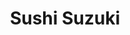 ---
layout: place
title: Sushi Suzuki
permalink: /washington/seattle/sushi-suzuki.html
stateAbbr: WA
stateName: Washington
cityName: Seattle
seo:
  type: restaurant
  links: http://sushisuzuki.com/
place_id: ChIJNdwddBEVkFQRFbOM_NGG6-8
photos:
  - name: >-
      places/ChIJNdwddBEVkFQRFbOM_NGG6-8/photos/AeeoHcKnHk32yydzRH8fe40dGI8dAnBQGEH5aqidOEdZC4BlFpBDy2wI0jiB8kjY9OJJbFh2sXw6N-Mi54LcCD5BKuwGDTxI2jM2Mes5M-s80E4HlO4V1Bmvow7pGE0slQjU9KphkGQy6-O8CFMIJ56pVZEOqE-eOHZLbO_mp1sKt8TceDeRsD5_pNDIM0xSHBj8wiAQsF6nJX1sQ13uApNuVt-OLm1juWI8r3CkE1Yye0bzruCVTSVt6LALvECwP38QBAzQTRTXlKYSfPXkkuPGReMMyqds_ktqdMvMSui-tggWMO1r4goFdCw9ewh1-pLwvlnGfCPUTs_PHujhIk0JX1I-6DrvvDHyylc3oXL_itLcZcHQqac3_g8-L0HBPnRtjPqo9roEt75kMHBvVipNy4hF6WbhrClaughkrA1cQF-kVd0
    widthPx: 4032
    heightPx: 3024
    authorAttributions:
      - displayName: Jenny Lai
        uri: https://maps.google.com/maps/contrib/114560410551132301351
        photoUri: >-
          https://lh3.googleusercontent.com/a/ACg8ocJBSS3e1LMJnITwXMzSGp8QIQLBR21BsBteBRxzPZDpIQPFwA=s100-p-k-no-mo
    flagContentUri: >-
      https://www.google.com/local/imagery/report/?cb_client=maps_api_places.places_api&image_key=!1e10!2sCIHM0ogKEICAgICRl_yihgE&hl=en-US
    googleMapsUri: >-
      https://www.google.com/maps/place//data=!3m4!1e2!3m2!1sCIHM0ogKEICAgICRl_yihgE!2e10!4m2!3m1!1s0x54901511741ddc35:0xefeb86d1fc8cb315
  - name: >-
      places/ChIJNdwddBEVkFQRFbOM_NGG6-8/photos/AeeoHcIlDCRRmR1HCflg3z2s96y0sc5S1bJNzGhkebPlHp4DHQov-swgYS9nC8xcxpcIgs3C2szXEj7PRgJATWbGdMCAXChv8A7nnoAl-PjX7hdefGEl59VitftRohj0A7mgUNtIJvTNmc8-B2DKZ-Mb8MfPDPXU2QE4AEW4qamT8KbAwZPrbXwwDM2WpO48ZSg9Azd2aRTcKzTni-rBn1KRQhV4-KceukYDSjoBb6Ut_I2TbCCHAzOiKRrKhWoKwEAuUtsWyH8Vb687PxNH7DmUuer062238B8yk1O5tlxISpaCuw
    widthPx: 3600
    heightPx: 4800
    authorAttributions:
      - displayName: Sushi Suzuki
        uri: https://maps.google.com/maps/contrib/105950955872475560909
        photoUri: >-
          https://lh3.googleusercontent.com/a-/ALV-UjVY4zytI2YPqS8o51cPLEiGeox5-Eh-mF3Y7_JoV9UociyR1ow=s100-p-k-no-mo
    flagContentUri: >-
      https://www.google.com/local/imagery/report/?cb_client=maps_api_places.places_api&image_key=!1e10!2sAF1QipNYZS5wS17rFB0WxDC1q-7DVsZiyppuKq919MxX&hl=en-US
    googleMapsUri: >-
      https://www.google.com/maps/place//data=!3m4!1e2!3m2!1sAF1QipNYZS5wS17rFB0WxDC1q-7DVsZiyppuKq919MxX!2e10!4m2!3m1!1s0x54901511741ddc35:0xefeb86d1fc8cb315
  - name: >-
      places/ChIJNdwddBEVkFQRFbOM_NGG6-8/photos/AeeoHcK2agM0QFod7QlWNSWVi11qCgK3uvIkOBco7AgaaPUmuxCIB71lHb9w-2qtwSzhimSE33RFBXp5mnzhp9aeyET4ZVxfz0J8qHUh5J5KvNm_wvqKyJkeHdjAhmnf1fSVBWdgVKvSX_BAxXx-f2ngY81kD_x2wUjf9tDAObHs5WePO5med4mgVce258mPW44Xu6yL76VvKOP3k7N6GIOQAYpMFiE0JYnH3PHmfjQyzfqlIYGnbwsIM4SMTkcCXM5ACw2YwZkyZJqeEVRVmj1ucKRHjKbCO8qc-LcID9r6rudzvJqG0ERwmvBdIfaQAo9eyZt9wUp0IO79SOF54QtXS1CzGv-lVkLNMQbewiTyZDfy5pKaoXjU9K1_W-E5Ede2MDDX3mRPrWpM2dwJE4Qx7v_uPPDvgIuSgsTdSd6IAP4geA
    widthPx: 3072
    heightPx: 4080
    authorAttributions:
      - displayName: Ryan Chua
        uri: https://maps.google.com/maps/contrib/112570650894563286906
        photoUri: >-
          https://lh3.googleusercontent.com/a-/ALV-UjWAGEhTKxYVmCl_pSI-7OrvvL0jo-_NxPaK-LKC-FIZYQr-fZIzEA=s100-p-k-no-mo
    flagContentUri: >-
      https://www.google.com/local/imagery/report/?cb_client=maps_api_places.places_api&image_key=!1e10!2sCIHM0ogKEICAgMCIs_nsCg&hl=en-US
    googleMapsUri: >-
      https://www.google.com/maps/place//data=!3m4!1e2!3m2!1sCIHM0ogKEICAgMCIs_nsCg!2e10!4m2!3m1!1s0x54901511741ddc35:0xefeb86d1fc8cb315
  - name: >-
      places/ChIJNdwddBEVkFQRFbOM_NGG6-8/photos/AeeoHcKBDu3F8N28wgosWPxMaQQnjlEqNIOIaOFpQQ2da_IpZP4LUM9WkHz8vY16C4pKr-scwVuv5ndC8FFudwUc1HBcCp6d7M5yBSgnYJyC9pzTsuIoQowLsXvPjYGa64kLQzZDkB6dF7pMRZCRVqelobLnKSvTiqcAJicnmaxL9YH-Hd_rElf-jLxoLV7O4to5f7OW8JrK4Fh-J3hA120bBgRYciHpuqkwfcYBJHAuU-1Hc7czDlWWBL4rvLvTWlIrhMrYzjbJA3R1GdCbRpMRYFYcNEGZAqIaNgbHny4dW9qlCHyd0pJAprZPBGyaM_Mz7cvtkcTccpjKiQiUdK8-1G4j-Nc6rHtcHRoNNmVWRInH4m_4qiP4u9c6rS-HoldkmOPLx87wLRWtzMpE6ce_SslhYv_rxHeyZe38AbcgTGY
    widthPx: 4000
    heightPx: 3000
    authorAttributions:
      - displayName: Zach Sardi
        uri: https://maps.google.com/maps/contrib/112244988362071273788
        photoUri: >-
          https://lh3.googleusercontent.com/a-/ALV-UjViyUbp0tXSg1yQFDKN5CPQYkn9jKJA6-iyjTwF9QASnJLawzKw=s100-p-k-no-mo
    flagContentUri: >-
      https://www.google.com/local/imagery/report/?cb_client=maps_api_places.places_api&image_key=!1e10!2sCIHM0ogKEICAgIDDxvTwTg&hl=en-US
    googleMapsUri: >-
      https://www.google.com/maps/place//data=!3m4!1e2!3m2!1sCIHM0ogKEICAgIDDxvTwTg!2e10!4m2!3m1!1s0x54901511741ddc35:0xefeb86d1fc8cb315
  - name: >-
      places/ChIJNdwddBEVkFQRFbOM_NGG6-8/photos/AeeoHcJIU0LpQOaDQi9RSk6fnxObxWfzWiCAmR58dfXqioSItiAkaHG7C5qKCeVYl2uHxwzuZ1-l2XHMdg6VqEWrm6amQ7PDZMb1Zx_1YmmNwBSkv7yDUodCv8qNLUUGU4i5xGTeuklgFkIEXYiJkLegQ9p23hOAFiJxza9nKxtBCPyKpivKmCZAIxxVZDfCIy7lAnChXZg_PvILULpcF0wNzCcjOMLaUvbdQcmLChmSAIAvyfQPxurfg2hu11qxzHt9dDND_sJ11KPZ9KukNA7OSkclo8DiHOhN9kBQo_VFh8RDUQ
    widthPx: 3024
    heightPx: 1681
    authorAttributions:
      - displayName: Sushi Suzuki
        uri: https://maps.google.com/maps/contrib/105950955872475560909
        photoUri: >-
          https://lh3.googleusercontent.com/a-/ALV-UjVY4zytI2YPqS8o51cPLEiGeox5-Eh-mF3Y7_JoV9UociyR1ow=s100-p-k-no-mo
    flagContentUri: >-
      https://www.google.com/local/imagery/report/?cb_client=maps_api_places.places_api&image_key=!1e10!2sAF1QipNRF0iM42N4-VzFaFVei6XuSqjL2ktK9bXeT9Tt&hl=en-US
    googleMapsUri: >-
      https://www.google.com/maps/place//data=!3m4!1e2!3m2!1sAF1QipNRF0iM42N4-VzFaFVei6XuSqjL2ktK9bXeT9Tt!2e10!4m2!3m1!1s0x54901511741ddc35:0xefeb86d1fc8cb315
  - name: >-
      places/ChIJNdwddBEVkFQRFbOM_NGG6-8/photos/AeeoHcJFWhuy4aImLsSbjiuuUBZxEhnk2E4U9WnXh2BnhywYP81XF9q4sX0fa-129ZxTZGlK3iVpbnsVYFa6feGxM2giDUKb93yVQDp5rJK18FTLUHr4bl1oMnLKrUpm9JseCk-ljeYyWp7sq4IEAg9A4nV5uwigfUerrhilKaBnQvwMTaOC0hF0kQzXYwTx9F142LrYXCbCl5EN00F0y4mrQR8c1VnMB--p_4brTrridrBIUcE9ulGnzwAFmN3c9qTcwl2Dh8-E5RN46jJVJOnc19v809GNIMhNj3ojpZoBmsJJ2_7rfY6NuUvkbicjUSLvzAdH9SxI-t656qdKGFGbrcohocrq95O-x2OiTh7iyaiAJ9ybl_KJgrTK2bc-uoea4GdPta6BUpsa1N_6LRmGtosH7p1RRkpo0KzwYDGcdWfhvHRg
    widthPx: 4080
    heightPx: 3072
    authorAttributions:
      - displayName: Tiffany Oda
        uri: https://maps.google.com/maps/contrib/103656227235151003404
        photoUri: >-
          https://lh3.googleusercontent.com/a-/ALV-UjUl86MNIjPLv0yFBIktPimfokjuZj95GvuhQzsanz2Agy62jbmD=s100-p-k-no-mo
    flagContentUri: >-
      https://www.google.com/local/imagery/report/?cb_client=maps_api_places.places_api&image_key=!1e10!2sCIHM0ogKEICAgMCg-_mK7QE&hl=en-US
    googleMapsUri: >-
      https://www.google.com/maps/place//data=!3m4!1e2!3m2!1sCIHM0ogKEICAgMCg-_mK7QE!2e10!4m2!3m1!1s0x54901511741ddc35:0xefeb86d1fc8cb315
  - name: >-
      places/ChIJNdwddBEVkFQRFbOM_NGG6-8/photos/AeeoHcIQZ_Ra3RBl-VDnqt5TpP534nPzuk1cscNrj1oj5K5N2IOcLkAz2heGZcVzQ7MyYp2IxcTYPS9FBfP31HSCWPsqzTS4iXw7GtnasN16aotjMberti4UyPxGg2ryRiPeNdAVDC0qYk0Uh0-pkwhmESiuyDRtK9xhr9arHeH9cGoIzdmWbIOYuznASDCI2sGPcrch_P4NrdTkl7Qd2q-DBaB2lXym4nOp9ritxKyuY7pIxaB3oeXrOCdUuO5tqFj2H1PpppnDEu9kBWYe1SLRMefi5vvQYH9h4F1Fp7ZPw80SuPxnkFcPDUMPVPSo5KBmL9h30R8Mz4XO1u6AoHdFLm5q3y39nOt6lB1kPs-v0f-D0BBLPMkHQZDfefiPtwGke9hl_Y5-WgveK45k9YurHZAYzAYdqFgJ20H_xLqzWj1gPjE
    widthPx: 3072
    heightPx: 4080
    authorAttributions:
      - displayName: Meghan Schott
        uri: https://maps.google.com/maps/contrib/100554731136835505151
        photoUri: >-
          https://lh3.googleusercontent.com/a-/ALV-UjVCtmGK6OXrEDk2wwBZ4CWoFld0iXB-35NH3iI62ku0Ey2at3ymLg=s100-p-k-no-mo
    flagContentUri: >-
      https://www.google.com/local/imagery/report/?cb_client=maps_api_places.places_api&image_key=!1e10!2sCIHM0ogKEICAgICXi5aS9gE&hl=en-US
    googleMapsUri: >-
      https://www.google.com/maps/place//data=!3m4!1e2!3m2!1sCIHM0ogKEICAgICXi5aS9gE!2e10!4m2!3m1!1s0x54901511741ddc35:0xefeb86d1fc8cb315
  - name: >-
      places/ChIJNdwddBEVkFQRFbOM_NGG6-8/photos/AeeoHcKA3omGA5HNpUGnmtsI3MZSJPJqjTk8kKlqr4rK7C66Y4MRiPSHeaDWpEHfr04UP6JcJX_XcBWb-tZrhGUp8nhBT-BRYe2ISPllYrEaQn11PTl-UKBkWyjgocPvI17TptkC20z15VDSl8EkunPG6o1Nacrikahk18LqDw2Dn4vOYsA7BdbXN7Vd2t2wNmCTx40cIJ7uYwmoPp_qstPTcvWUb3kIIENr8nSd1PIV_6vksrTlz4z6c8IpDSqR5LbK508JfQwLldPqul75_6cdgptO1MBKdlfTzXpwpW11S7oTaGqwsn7Z7ZHUMS7ceZ36DBM_frLsE1X3gH4F1NYQSzsy3eS5Wrbg2wNtDk5CTfOfeauQj5EI0DqT7ucMsNn2A1veLsp8Y8mWxazpUlunWKCRlkCE9ZGAFB983OUtAJaEQA
    widthPx: 4080
    heightPx: 3072
    authorAttributions:
      - displayName: Michael Masters
        uri: https://maps.google.com/maps/contrib/105067532541399045341
        photoUri: >-
          https://lh3.googleusercontent.com/a-/ALV-UjVcs8dpGpMqcl5MKSJukJk93HvJ4CDJafXVAzuZCPZwQPgnBJ_C=s100-p-k-no-mo
    flagContentUri: >-
      https://www.google.com/local/imagery/report/?cb_client=maps_api_places.places_api&image_key=!1e10!2sCIHM0ogKEICAgICtxsf5Kw&hl=en-US
    googleMapsUri: >-
      https://www.google.com/maps/place//data=!3m4!1e2!3m2!1sCIHM0ogKEICAgICtxsf5Kw!2e10!4m2!3m1!1s0x54901511741ddc35:0xefeb86d1fc8cb315
  - name: >-
      places/ChIJNdwddBEVkFQRFbOM_NGG6-8/photos/AeeoHcJE2DmktXJNCw8ExAQrT6hOM4DCk4v0vRJr1JWA7BPI8XsBnB79LDjzFazwBFw--EnbCx6BCWC4JZdHS9q4p2OuT3W3h4H9wdqc9ZeL0pN3f8WdO2AMrd2ZVOwOic5LpFcVhSVQAENSOgqShWbA218rcL2780P0PXkvCjh6K_ZCpkgqiOT8rVuQjA3ZFJ6uMbU3Vp5qCoT9LGv204ROP_zCLOGZQg2sJEPxtVr2sx9iiWYJscwBFf5qWWZ89dzC0uiw0pSHyxtinQYxlL_9AlKpXrU51w_tV8t37q6Oy2m_WN2QsHU4FqqoBURRcrauwYtHMWP9cQE39bl-tF6GrwZ4GipCNchfsAaT7S8ebNHDslQ5jE6udwX0m-51Ua_YD8leKL8xw6Es21LI1z6YS5mydRMbbrVC3kwjmaltktSr5w
    widthPx: 4800
    heightPx: 3614
    authorAttributions:
      - displayName: Ryan Chua
        uri: https://maps.google.com/maps/contrib/112570650894563286906
        photoUri: >-
          https://lh3.googleusercontent.com/a-/ALV-UjWAGEhTKxYVmCl_pSI-7OrvvL0jo-_NxPaK-LKC-FIZYQr-fZIzEA=s100-p-k-no-mo
    flagContentUri: >-
      https://www.google.com/local/imagery/report/?cb_client=maps_api_places.places_api&image_key=!1e10!2sCIHM0ogKEICAgMCIs_nsbA&hl=en-US
    googleMapsUri: >-
      https://www.google.com/maps/place//data=!3m4!1e2!3m2!1sCIHM0ogKEICAgMCIs_nsbA!2e10!4m2!3m1!1s0x54901511741ddc35:0xefeb86d1fc8cb315
  - name: >-
      places/ChIJNdwddBEVkFQRFbOM_NGG6-8/photos/AeeoHcIxy1ZJcB092org2zI2o_qNHmQiI_gdgaWBW8wYQLt8E6GUInqkl8DBihvRhakl4VFRxko3BKM_yFbT6t1Ne6Sn9qA2SHrKVkGf2wB7KxI4KvlAlSpa8Q4fJ54JpTcnXFGw1fGn_fTuH1-QpFHGcAqRQlhZJVL0Guzq8OwbUZ1arleRmJQvWsKakjemeiv39iShDmx8U6F6g3Kcu-1mF54SqxUSISEEtDb8DZrFg1vaVczSzdSy3Y8uTVSiaae03cqh-XN_tAoQdBFN3XtmOB3yvrCRpgJMrIKAGXwG6iZBJf_McQAWvz-OEUEhZw9MkVMmyhSYcCIgr970_tWEPawJvGTVrYuJL1V1cLWTMhvSWu1G-zm_e5eNh5tcU9QDRnwjCbvkNgUm4rmvRZdEyEqA8FjU7FP2b7AlSysDDX0dXg
    widthPx: 4032
    heightPx: 3024
    authorAttributions:
      - displayName: Thanh Nguyen
        uri: https://maps.google.com/maps/contrib/110299376633795014945
        photoUri: >-
          https://lh3.googleusercontent.com/a-/ALV-UjW4GjGdD0cGiwt5JVly94auaKZJS5wWkaMwPzSQh-e-_Xp_FpXWIQ=s100-p-k-no-mo
    flagContentUri: >-
      https://www.google.com/local/imagery/report/?cb_client=maps_api_places.places_api&image_key=!1e10!2sCIHM0ogKEICAgICDnrvNSg&hl=en-US
    googleMapsUri: >-
      https://www.google.com/maps/place//data=!3m4!1e2!3m2!1sCIHM0ogKEICAgICDnrvNSg!2e10!4m2!3m1!1s0x54901511741ddc35:0xefeb86d1fc8cb315
address: 4116 1/2 E Madison St, Seattle, WA 98112, USA
street: 4116 1/2 E Madison St
city: Seattle
state: WA
zip: '98112'
country: USA
neighborhood: Madison Park
latitude: '47.635361'
longitude: '-122.279014'
accessibility_options:
  wheelchairAccessibleEntrance: true
  wheelchairAccessibleRestroom: true
business_status: OPERATIONAL
name: Sushi Suzuki
google_maps_links:
  directionsUri: >-
    https://www.google.com/maps/dir//''/data=!4m7!4m6!1m1!4e2!1m2!1m1!1s0x54901511741ddc35:0xefeb86d1fc8cb315!3e0
  placeUri: https://maps.google.com/?cid=17288059831035147029
  writeAReviewUri: >-
    https://www.google.com/maps/place//data=!4m3!3m2!1s0x54901511741ddc35:0xefeb86d1fc8cb315!12e1
  reviewsUri: >-
    https://www.google.com/maps/place//data=!4m4!3m3!1s0x54901511741ddc35:0xefeb86d1fc8cb315!9m1!1b1
  photosUri: >-
    https://www.google.com/maps/place//data=!4m3!3m2!1s0x54901511741ddc35:0xefeb86d1fc8cb315!10e5
primary_type: Sushi Restaurant
opening_hours:
  openNow: false
  periods:
    - open:
        day: 0
        hour: 17
        minute: 0
      close:
        day: 0
        hour: 22
        minute: 30
    - open:
        day: 3
        hour: 17
        minute: 0
      close:
        day: 3
        hour: 22
        minute: 30
    - open:
        day: 4
        hour: 17
        minute: 0
      close:
        day: 4
        hour: 22
        minute: 30
    - open:
        day: 5
        hour: 17
        minute: 0
      close:
        day: 5
        hour: 22
        minute: 30
    - open:
        day: 6
        hour: 17
        minute: 0
      close:
        day: 6
        hour: 22
        minute: 30
  weekdayDescriptions:
    - 'Monday: Closed'
    - 'Tuesday: Closed'
    - 'Wednesday: 5:00 – 10:30 PM'
    - 'Thursday: 5:00 – 10:30 PM'
    - 'Friday: 5:00 – 10:30 PM'
    - 'Saturday: 5:00 – 10:30 PM'
    - 'Sunday: 5:00 – 10:30 PM'
  nextOpenTime: '2025-05-04T00:00:00Z'
secondary_opening_hours:
  regular:
    weekdayDescriptions: null
    type: null
  current:
    weekdayDescriptions: null
    type: null
phone: (206) 466-6621
price_level: PRICE_LEVEL_VERY_EXPENSIVE
price_range: $100 &ndash; & up
rating: '4.8'
rating_count: 123
website: http://sushisuzuki.com/
description: >-
  Experience Sushi Suzuki in Seattle, WA$$$Sushi Suzuki in Seattle, WA, stands
  out as a premier sushi restaurant offering an upscale dining atmosphere with
  expertly crafted omakase dinners and thoughtful sake pairings. Nestled in a
  cozy setting, this spot emphasizes fresh, high-quality ingredients that
  highlight the artistry of traditional Japanese cuisine, making it a go-to
  choice for those searching for authentic sushi experiences nearby. The venue's
  intimate ambiance and attention to detail create a welcoming environment,
  ideal for special occasions or a refined evening out. With accessibility
  features like wheelchair-friendly entrances, it caters to a wide range of
  diners seeking top-rated sushi in the area. Evening hours from Wednesday
  through Sunday provide the perfect opportunity to explore these
  Japanese-inspired flavors right in the heart of the city.
generative_summary: >-
  Experience Sushi Suzuki in Seattle, WA$$$Sushi Suzuki in Seattle, WA, stands
  out as a premier sushi restaurant offering an upscale dining atmosphere with
  expertly crafted omakase dinners and thoughtful sake pairings. Nestled in a
  cozy setting, this spot emphasizes fresh, high-quality ingredients that
  highlight the artistry of traditional Japanese cuisine, making it a go-to
  choice for those searching for authentic sushi experiences nearby. The venue's
  intimate ambiance and attention to detail create a welcoming environment,
  ideal for special occasions or a refined evening out. With accessibility
  features like wheelchair-friendly entrances, it caters to a wide range of
  diners seeking top-rated sushi in the area. Evening hours from Wednesday
  through Sunday provide the perfect opportunity to explore these
  Japanese-inspired flavors right in the heart of the city.
generative_disclosure: Summarized by AI using the Grok-3-Mini model.
reviews:
  - name: >-
      places/ChIJNdwddBEVkFQRFbOM_NGG6-8/reviews/ChdDSUhNMG9nS0VJQ0FnTUNJc19uc3pBRRAB
    relativePublishTimeDescription: 4 weeks ago
    rating: 5
    text:
      text: >-
        We came here to celebrate my husband's birthday and they did not
        disappoint. From the food to the service, everything was excellent! The
        sushi was fresh with amazing flavors. During the whole dinner the chef
        would interact with the customers and allow us to ask questions.
      languageCode: en
    originalText:
      text: >-
        We came here to celebrate my husband's birthday and they did not
        disappoint. From the food to the service, everything was excellent! The
        sushi was fresh with amazing flavors. During the whole dinner the chef
        would interact with the customers and allow us to ask questions.
      languageCode: en
    authorAttribution:
      displayName: Ryan Chua
      uri: https://www.google.com/maps/contrib/112570650894563286906/reviews
      photoUri: >-
        https://lh3.googleusercontent.com/a-/ALV-UjWAGEhTKxYVmCl_pSI-7OrvvL0jo-_NxPaK-LKC-FIZYQr-fZIzEA=s128-c0x00000000-cc-rp-mo-ba6
    publishTime: '2025-04-04T14:30:02.493115Z'
    flagContentUri: >-
      https://www.google.com/local/review/rap/report?postId=ChdDSUhNMG9nS0VJQ0FnTUNJc19uc3pBRRAB&d=17924085&t=1
    googleMapsUri: >-
      https://www.google.com/maps/reviews/data=!4m6!14m5!1m4!2m3!1sChdDSUhNMG9nS0VJQ0FnTUNJc19uc3pBRRAB!2m1!1s0x54901511741ddc35:0xefeb86d1fc8cb315
  - name: >-
      places/ChIJNdwddBEVkFQRFbOM_NGG6-8/reviews/ChZDSUhNMG9nS0VJQ0FnSUNYbC1mWmZREAE
    relativePublishTimeDescription: 6 months ago
    rating: 4
    text:
      text: >-
        Super strong and authentic sushi offering — high end omakase.

        Chef is legit… has good experiences skills with temperature, texture,
        and flavour balance. No fusion BS at all….

        Shari was very good as well as his seasonal selection of fish.
        Reasonable price too (even compared to Japan/Asia). Only downside is a
        larger-than-usual sushi counter to which we were met with a rather rowdy
        crowd disturbing the experience. To be expected outside of Japan
        though…. But overall very solid meal 8.5/10.
      languageCode: en
    originalText:
      text: >-
        Super strong and authentic sushi offering — high end omakase.

        Chef is legit… has good experiences skills with temperature, texture,
        and flavour balance. No fusion BS at all….

        Shari was very good as well as his seasonal selection of fish.
        Reasonable price too (even compared to Japan/Asia). Only downside is a
        larger-than-usual sushi counter to which we were met with a rather rowdy
        crowd disturbing the experience. To be expected outside of Japan
        though…. But overall very solid meal 8.5/10.
      languageCode: en
    authorAttribution:
      displayName: Joshua Foo
      uri: https://www.google.com/maps/contrib/117198729803362896471/reviews
      photoUri: >-
        https://lh3.googleusercontent.com/a-/ALV-UjVgzBwU87mUHCGkyPpsDKdcZj7r0bdln5i2rZx6X9mffwQk9GjP=s128-c0x00000000-cc-rp-mo-ba5
    publishTime: '2024-10-21T15:08:22.784722Z'
    flagContentUri: >-
      https://www.google.com/local/review/rap/report?postId=ChZDSUhNMG9nS0VJQ0FnSUNYbC1mWmZREAE&d=17924085&t=1
    googleMapsUri: >-
      https://www.google.com/maps/reviews/data=!4m6!14m5!1m4!2m3!1sChZDSUhNMG9nS0VJQ0FnSUNYbC1mWmZREAE!2m1!1s0x54901511741ddc35:0xefeb86d1fc8cb315
  - name: >-
      places/ChIJNdwddBEVkFQRFbOM_NGG6-8/reviews/ChdDSUhNMG9nS0VJQ0FnTURvc3VpZ193RRAB
    relativePublishTimeDescription: a week ago
    rating: 2
    text:
      text: >-
        Overpriced.  The food and service at Sushi Suzuki are quite nice: the
        experience is fun and the food is delicious and satiating.  The staff is
        friendly and the chefs do a great job.  However, at a cost of $325 for a
        single seat and a drink pairing, it is not worth the experience, in my
        opinion.  I have been to Michelin star restaurants and similar Omakase
        restaurants in Hell's Kitchen that are cheaper, and fully deserving of
        their status.  With the addition of a mandatory 20% gratuity/service
        charge (equally applied to any alcohol), the now $390 price point (plus
        tax) is too inflated for this Seattle restaurant.
      languageCode: en
    originalText:
      text: >-
        Overpriced.  The food and service at Sushi Suzuki are quite nice: the
        experience is fun and the food is delicious and satiating.  The staff is
        friendly and the chefs do a great job.  However, at a cost of $325 for a
        single seat and a drink pairing, it is not worth the experience, in my
        opinion.  I have been to Michelin star restaurants and similar Omakase
        restaurants in Hell's Kitchen that are cheaper, and fully deserving of
        their status.  With the addition of a mandatory 20% gratuity/service
        charge (equally applied to any alcohol), the now $390 price point (plus
        tax) is too inflated for this Seattle restaurant.
      languageCode: en
    authorAttribution:
      displayName: Joe Breeden
      uri: https://www.google.com/maps/contrib/104723681266236537875/reviews
      photoUri: >-
        https://lh3.googleusercontent.com/a-/ALV-UjXxzxTEfB5i_ifXcWnnVcqEoNnwsDcjTSnYCbLzvLmGi-ZuYNMe=s128-c0x00000000-cc-rp-mo-ba2
    publishTime: '2025-04-23T13:01:27.761427Z'
    flagContentUri: >-
      https://www.google.com/local/review/rap/report?postId=ChdDSUhNMG9nS0VJQ0FnTURvc3VpZ193RRAB&d=17924085&t=1
    googleMapsUri: >-
      https://www.google.com/maps/reviews/data=!4m6!14m5!1m4!2m3!1sChdDSUhNMG9nS0VJQ0FnTURvc3VpZ193RRAB!2m1!1s0x54901511741ddc35:0xefeb86d1fc8cb315
  - name: >-
      places/ChIJNdwddBEVkFQRFbOM_NGG6-8/reviews/ChdDSUhNMG9nS0VJQ0FnSURiM09iWml3RRAB
    relativePublishTimeDescription: 9 months ago
    rating: 5
    text:
      text: >-
        My wife and I love a good omakase. This little hole in the wall reminds
        me of the exclusively of a Los Angeles Michelin star sushi bar with the
        quaint modern style you would find in Portland. Absolutely loved the
        food. The staff is wonderful. I'm mixed about hyping this place too much
        because getting a table was a little tough, but they totally deserve it.


        Definitely worth the visit, but make sure to make a reservation well in
        advance!
      languageCode: en
    originalText:
      text: >-
        My wife and I love a good omakase. This little hole in the wall reminds
        me of the exclusively of a Los Angeles Michelin star sushi bar with the
        quaint modern style you would find in Portland. Absolutely loved the
        food. The staff is wonderful. I'm mixed about hyping this place too much
        because getting a table was a little tough, but they totally deserve it.


        Definitely worth the visit, but make sure to make a reservation well in
        advance!
      languageCode: en
    authorAttribution:
      displayName: Jason Harmon
      uri: https://www.google.com/maps/contrib/110401472019066313071/reviews
      photoUri: >-
        https://lh3.googleusercontent.com/a-/ALV-UjWfW8yTjIHmbqr2lmK-FW4N4y3Y_psMUpcwsFq1ZMDqdUdH-qP3vw=s128-c0x00000000-cc-rp-mo-ba3
    publishTime: '2024-08-03T02:19:04.170721Z'
    flagContentUri: >-
      https://www.google.com/local/review/rap/report?postId=ChdDSUhNMG9nS0VJQ0FnSURiM09iWml3RRAB&d=17924085&t=1
    googleMapsUri: >-
      https://www.google.com/maps/reviews/data=!4m6!14m5!1m4!2m3!1sChdDSUhNMG9nS0VJQ0FnSURiM09iWml3RRAB!2m1!1s0x54901511741ddc35:0xefeb86d1fc8cb315
  - name: >-
      places/ChIJNdwddBEVkFQRFbOM_NGG6-8/reviews/ChZDSUhNMG9nS0VJQ0FnSURaZ3NHQ2N3EAE
    relativePublishTimeDescription: 2 months ago
    rating: 5
    text:
      text: >-
        One of our fave omakase spots. No frills. Just high quality, delicious
        sushi every time, executed in Chef Suzuki’s unique style! Everyone is
        super down to earth and friendly. The atmosphere is chill and welcoming.
      languageCode: en
    originalText:
      text: >-
        One of our fave omakase spots. No frills. Just high quality, delicious
        sushi every time, executed in Chef Suzuki’s unique style! Everyone is
        super down to earth and friendly. The atmosphere is chill and welcoming.
      languageCode: en
    authorAttribution:
      displayName: Vikky
      uri: https://www.google.com/maps/contrib/116312442052994050457/reviews
      photoUri: >-
        https://lh3.googleusercontent.com/a/ACg8ocLQI3ooBjmoyx2CdqncH5e6Q3S15mOoazF-g0E7-Tp2VA2efQ=s128-c0x00000000-cc-rp-mo
    publishTime: '2025-02-15T07:51:16.459537Z'
    flagContentUri: >-
      https://www.google.com/local/review/rap/report?postId=ChZDSUhNMG9nS0VJQ0FnSURaZ3NHQ2N3EAE&d=17924085&t=1
    googleMapsUri: >-
      https://www.google.com/maps/reviews/data=!4m6!14m5!1m4!2m3!1sChZDSUhNMG9nS0VJQ0FnSURaZ3NHQ2N3EAE!2m1!1s0x54901511741ddc35:0xefeb86d1fc8cb315
review_summary: >-
  Insights from Recent Reviews$$$Visitors to this sushi spot often praise the
  outstanding omakase offerings, highlighting the fresh fish and creative
  flavors that make every meal feel special and authentic. Many appreciate the
  relaxed, engaging atmosphere where the staff's knowledge and friendliness add
  to the overall enjoyment, creating a chill vibe that's easy to love. While
  some note that the pricing leans on the higher side, the general consensus is
  that the quality and unique touches, like thoughtful pairings, make it a
  worthwhile treat for sushi enthusiasts. Feedback frequently mentions the
  satisfying portions and seasonal selections, helping it stand out among local
  options for those craving the best sushi around. Overall, it's a solid pick
  for anyone looking for a genuine, high-quality dining experience without the
  fuss.
review_disclosure: Summarized by AI using the Grok-3-Mini model.
parking_options:
  freeParkingLot: false
  paidParkingLot: false
  freeStreetParking: true
  paidStreetParking: false
  valetParking: false
  freeGarageParking: false
  paidGarageParking: false
payment_options:
  acceptsCreditCards: true
  acceptsDebitCards: true
  acceptsCashOnly: false
  acceptsNfc: true
allow_dogs: null
curbside_pickup: false
delivery: false
dine_in: true
good_for_children: false
good_for_groups: null
good_for_sports: false
live_music: false
menu_for_children: false
outdoor_seating: false
reservable: true
restroom: true
serves_beer: true
serves_breakfast: false
serves_brunch: false
serves_cocktails: true
serves_coffee: false
serves_dinner: true
serves_dessert: true
serves_lunch: null
serves_vegetarian_food: false
serves_wine: true
takeout: false
update_category: atmosphere
places_description: null

---